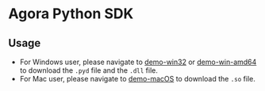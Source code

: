# Agora Python SDK
## Usage
- For Windows user, please navigate to [demo-win32](https://github.com/AgoraIO-Community/Agora-Python-SDK/tree/master/demo-win32) or [demo-win-amd64](https://github.com/AgoraIO-Community/Agora-Python-SDK/tree/master/demo-win-amd64) to download the `.pyd` file and the `.dll` file.
- For Mac user, please navigate to [demo-macOS](https://github.com/AgoraIO-Community/Agora-Python-SDK/tree/master/demo-macOS) to download the `.so` file. 
